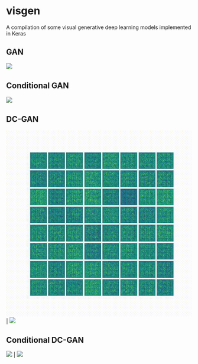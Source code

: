 # visgen
A compilation of some visual generative deep learning models implemented in Keras

## GAN
![](gan_mnist_v2.gif)

<!-- <video width="400" height="400" controls>
  <source src="gan_mnist.mov" type="video/mp4">
</video> -->

## Conditional GAN

![](condgan_mnist.gif)

## DC-GAN
![](dcgan_mnist.gif) | ![](dcgan_cifar10.gif)

## Conditional DC-GAN
![](cond-dcgan_mnist.gif) | ![](cond-dcgan_cifar10.gif)
